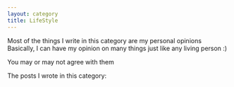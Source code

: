 ```yaml
---
layout: category
title: LifeStyle 
---
```


Most of the things I write in this category are my personal opinions
Basically, I can have my opinion on many things just like any living person :)

You may or may not agree with them

The posts I wrote in this category: